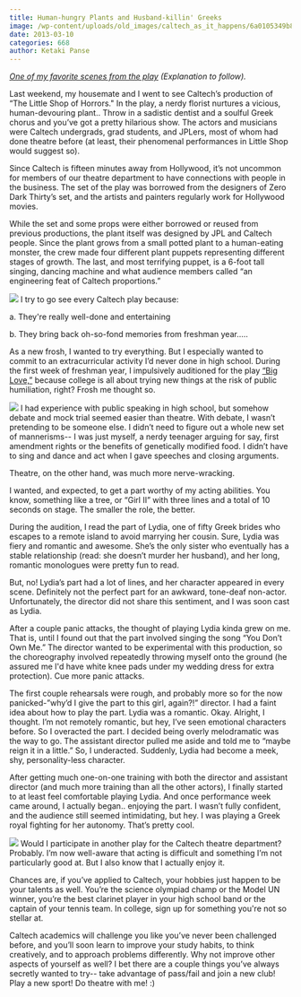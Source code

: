 ```yaml
---
title: Human-hungry Plants and Husband-killin' Greeks
image: /wp-content/uploads/old_images/caltech_as_it_happens/6a0105349b8251970b017d4188841c970c.jpg
date: 2013-03-10
categories: 668
author: Ketaki Panse
---
```



*[One of my favorite scenes from the play](https://www.youtube.com/watch?annotation_id=annotation_625577&amp;feature=iv&amp;src_vid=8PDuqpyGRNA&amp;v=_C2oaJYuNCU) (Explanation to follow).*

Last weekend, my housemate and I went to see Caltech’s production of “The Little Shop of Horrors." In the play, a nerdy florist nurtures a vicious, human-devouring plant.. Throw in a sadistic dentist and a soulful Greek chorus and you’ve got a pretty hilarious show. The actors and musicians were Caltech undergrads, grad students, and JPLers, most of whom had done theatre before (at least, their phenomenal performances in Little Shop would suggest so).

Since Caltech is fifteen minutes away from Hollywood, it’s not uncommon for members of our theatre department to have connections with people in the business. The set of the play was borrowed from the designers of Zero Dark Thirty’s set, and the artists and painters regularly work for Hollywood movies.

While the set and some props were either borrowed or reused from previous productions, the plant itself was designed by JPL and Caltech people. Since the plant grows from a small potted plant to a human-eating monster, the crew made four different plant puppets representing different stages of growth. The last, and most terrifying puppet, is a 6-foot tall singing, dancing machine and what audience members called “an engineering feat of Caltech proportions.”


![](/old_images/caltech_as_it_happens/6a0105349b8251970b017d4188803e970c.jpg)
I try to go see every Caltech play because:

  a. They're really well-done and entertaining

  b. They bring back oh-so-fond memories from freshman year.....

As a new frosh, I wanted to try everything. But I especially wanted to commit to an extracurricular activity I’d never done in high school. During the first week of freshman year, I impulsively auditioned for the play [“Big Love,”](https://en.wikipedia.org/wiki/Big_Love_(play)) because college is all about trying new things at the risk of public humiliation, right? Frosh me thought so.


![](/old_images/caltech_as_it_happens/6a0105349b8251970b017ee8fc5f10970d.jpg)
I had experience with public speaking in high school, but somehow debate and mock trial seemed easier than theatre. With debate, I wasn’t pretending to be someone else. I didn’t need to figure out a whole new set of mannerisms-- I was just myself, a nerdy teenager arguing for say, first amendment rights or the benefits of genetically modified food. I didn’t have to sing and dance and act when I gave speeches and closing arguments.

Theatre, on the other hand, was much more nerve-wracking.

I wanted, and expected, to get a part worthy of my acting abilities. You know, something like a tree, or “Girl II” with three lines and a total of 10 seconds on stage. The smaller the role, the better.

During the audition, I read the part of Lydia, one of fifty Greek brides who escapes to a remote island to avoid marrying her cousin. Sure, Lydia was fiery and romantic and awesome. She’s the only sister who eventually has a stable relationship (read: she doesn’t murder her husband), and her long, romantic monologues were pretty fun to read.

But, no! Lydia’s part had a lot of lines, and her character appeared in every scene. Definitely not the perfect part for an awkward, tone-deaf non-actor. Unfortunately, the director did not share this sentiment, and I was soon cast as Lydia.

After a couple panic attacks, the thought of playing Lydia kinda grew on me. That is, until I found out that the part involved singing the song “You Don’t Own Me.” The director wanted to be experimental with this production, so the choreography involved repeatedly throwing myself onto the ground (he assured me I'd have white knee pads under my wedding dress for extra protection). Cue more panic attacks.

The first couple rehearsals were rough, and probably more so for the now panicked-”why’d I give the part to this girl, again?!” director. I had a faint idea about how to play the part. Lydia was a romantic. Okay. Alright, I thought. I’m not remotely romantic, but hey, I’ve seen emotional characters before. So I overacted the part. I decided being overly melodramatic was the way to go. The assistant director pulled me aside and told me to “maybe reign it in a little.” So, I underacted. Suddenly, Lydia had become a meek, shy, personality-less character.

After getting much one-on-one training with both the director and assistant director (and much more training than all the other actors), I finally started to at least feel comfortable playing Lydia. And once performance week came around, I actually began.. enjoying the part. I wasn’t fully confident, and the audience still seemed intimidating, but hey. I was playing a Greek royal fighting for her autonomy. That’s pretty cool.


![](/old_images/caltech_as_it_happens/6a0105349b8251970b017ee8fc9082970d.jpg)
Would I participate in another play for the Caltech theatre department? Probably. I’m now well-aware that acting is difficult and something I’m not particularly good at. But I also know that I actually enjoy it.

Chances are, if you’ve applied to Caltech, your hobbies just happen to be your talents as well. You’re the science olympiad champ or the Model UN winner, you’re the best clarinet player in your high school band or the captain of your tennis team. In college, sign up for something you're not so stellar at. 

Caltech academics will challenge you like you’ve never been challenged before, and you’ll soon learn to improve your study habits, to think creatively, and to approach problems differently. Why not improve other aspects of yourself as well? I bet there are a couple things you’ve always secretly wanted to try-- take advantage of pass/fail and join a new club! Play a new sport! Do theatre with me! :)

